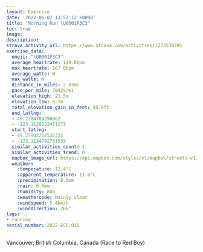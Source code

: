 ```yaml
---
layout: Exercise
date: '2022-06-07 13:52:12 +0000'
title: "Morning Run \U0001F3C3"
toc: true
image:
description:
strava_activity_url: https://www.strava.com/activities/7273539395
exercise_data:
  emoji: "\U0001F3C3"
  average_heartrate: 149.8bpm
  max_heartrate: 167.0bpm
  average_watts: W
  max_watts: W
  distance_in_miles: 2.03mi
  pace_per_mile: 7m42s/mi
  elevation_high: 21.5m
  elevation_low: 6.7m
  total_elevation_gain_in_feet: 45.9ft
  end_latlng:
  - 49.2784789390862
  - -123.1128122471273
  start_latlng:
  - 49.27802212536335
  - -123.1134782731533
  similar_activities_count: 1
  similar_activities_trend: 0
  mapbox_image_url: https://api.mapbox.com/styles/v1/mapbox/streets-v11/static/path-5+787af2-1.0(srwkHfrlnVRr%40Xl%40xB%7CCfAdBbB%60DtBbDLTHZ%40UNw%40b%40kAVa%40b%40i%40NSj%40eBHMNOf%40%5DVKz%40Qh%40%40VBTLVZN%5CNl%40KeAOk%40%5Du%40EWA%5BBOFKLOLCFA%5ELLFJFJV%40L%3Fp%40Bl%40%3F%5EMfBDzAAv%40Gp%40a%40xA%5B%60CA%5CDdC%5ClBJ%5EHNZPh%40l%40NH%5E%40lAIp%40HPHR%60%40%5Ef%40dBdDNh%40%3F%5CEn%40Yr%40_AfBQTC%3FBMJYHINILSXw%40%60%40u%40HW%3FQIy%40Ym%40EUEeAAGs%40a%40GI%3FKYAKCi%40g%40a%40I%7DAAo%40KQKa%40k%40%5D%5B_%40%7B%40Ge%40IoDGc%40J%40CS%40_%40d%40_CTyACKEEQM%5DKIIMSKWCQC_%40B%7BBAQGWMWW%5B%40%3F_Av%40_AbAi%40x%40SHOLOPuBnEIHGBE%40ICOIOWwAqCWa%40MKi%40Ia%40mBUm%40g%40s%40%7D%40w%40%5Dc%40iAgBg%40eA%7B%40uA),pin-s-s+e5b22e(-123.11348,49.27802),pin-s-f+89ae00(-123.11281999999996,49.27846999999998)/auto/800x800?access_token=pk.eyJ1Ijoiam9zaGJlY2ttYW4iLCJhIjoiY205eWR2aDd1MWZ6djJrbXc4a3M0bWZleiJ9.XiG9OWkNcZk2QzjJbxLB4A
  weather:
    :temperature: 12.4°C
    :apparent_temperature: 11.6°C
    :precipitation: 0.0mm
    :rain: 0.0mm
    :humidity: 84%
    :weathercode: Mainly clear
    :windspeed: 5.4km/h
    :winddirection: 266°
tags:
- running
serial_number: 2022.ECE.018
---
```

Vancouver, British Columbia, Canada (Race to Red Boy)
